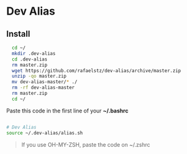# Dev Alias

## Install

```sh
  cd ~/
  mkdir .dev-alias
  cd .dev-alias
  rm master.zip
  wget https://github.com/rafaelstz/dev-alias/archive/master.zip
  unzip -qo master.zip
  mv dev-alias-master/* ./
  rm -rf dev-alias-master
  rm master.zip
  cd ~/
```

Paste this code in the first line of your **~/.bashrc**

```sh

# Dev Alias
source ~/.dev-alias/alias.sh

```

  > If you use OH-MY-ZSH, paste the code on ~/.zshrc

